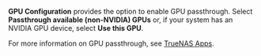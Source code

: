 &NewLine;

**GPU Configuration** provides the option to enable GPU passthrough. Select **Passthrough available (non-NVIDIA) GPUs** or, if your system has an NVIDIA GPU device, select **Use this GPU**.

For more information on GPU passthrough, see [TrueNAS Apps](https://www.truenas.com/docs/truenasapps/managingapps/#gpu-passthrough).